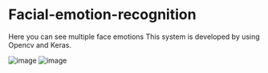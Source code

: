 # Facial-emotion-recognition
Here you can see multiple face emotions 
This system is developed by using Opencv and Keras.

![image](https://user-images.githubusercontent.com/21165474/141053371-88274cf8-bf50-483c-b5cd-6d410477b0c9.png) 
![image](https://user-images.githubusercontent.com/21165474/141053594-ac1238e8-618a-409a-93a3-b111edf2d6e2.png)








